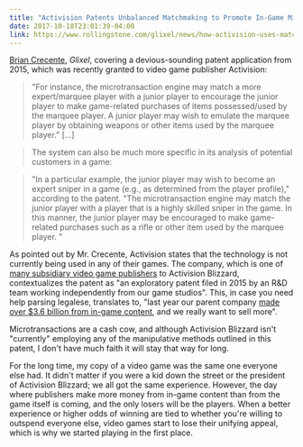 ```yaml
---
title: "Activision Patents Unbalanced Matchmaking to Promote In-Game Microtransactions"
date: 2017-10-18T23:01:39-04:00
link: https://www.rollingstone.com/glixel/news/how-activision-uses-matchmaking-tricks-to-sell-in-game-items-w509288
---
```


[Brian Crecente][glixel], _Glixel_, covering a devious-sounding patent application from 2015, which was recently granted to video game publisher Activision:

> "For instance, the microtransaction engine may match a more expert/marquee player with a junior player to encourage the junior player to make game-related purchases of items possessed/used by the marquee player. A junior player may wish to emulate the marquee player by obtaining weapons or other items used by the marquee player." [...]

> The system can also be much more specific in its analysis of potential customers in a game:

> "In a particular example, the junior player may wish to become an expert sniper in a game (e.g., as determined from the player profile)," according to the patent. "The microtransaction engine may match the junior player with a player that is a highly skilled sniper in the game. In this manner, the junior player may be encouraged to make game-related purchases such as a rifle or other item used by the marquee player. "

As pointed out by Mr. Crecente, Activision states that the technology is not currently being used in any of their games. The company, which is one of [many subsidiary video game publishers][wiki] to Activision Blizzard, contextualizes the patent as "an exploratory patent filed in 2015 by an R&D team working independently from our game studios". This, in case you need help parsing legalese, translates to, "last year our parent company [made over $3.6 billion from in-game content][vb], and we really want to sell more". 

Microtransactions are a cash cow, and although Activision Blizzard isn't "currently" employing any of the manipulative methods outlined in this patent, I don't have much faith it will stay that way for long.

For the long time, my copy of a video game was the same one everyone else had. It didn't matter if you were a kid down the street or the president of Activision Blizzard; we all got the same experience. However, the day where publishers make more money from in-game content than from the game itself is coming, and the only losers will be the players. When a better experience or higher odds of winning are tied to whether you're willing to outspend everyone else, video games start to lose their unifying appeal, which is why we started playing in the first place. 

[glixel]: https://www.rollingstone.com/glixel/news/how-activision-uses-matchmaking-tricks-to-sell-in-game-items-w509288
[deej]: https://twitter.com/DeeJ_BNG/status/920401730684166146
[wiki]: https://en.wikipedia.org/wiki/Activision_Blizzard#Subsidiaries
[vb]: https://venturebeat.com/2017/02/09/activision-blizzard-more-than-doubled-the-money-it-earned-from-in-game-sales-in-2016/
